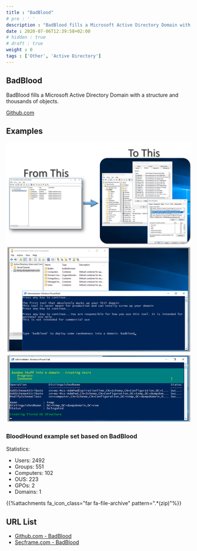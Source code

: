 ```yaml
---
title : "BadBlood"
# pre : ' '
description : "BadBlood fills a Microsoft Active Directory Domain with a structure and thousands of objects."
date : 2020-07-06T12:39:58+02:00
# hidden : true
# draft : true
weight : 0
tags : ['Other', 'Active Directory']
---
```


## BadBlood

BadBlood fills a Microsoft Active Directory Domain with a structure and thousands of objects.

[Github.com](https://github.com/davidprowe/BadBlood)

## Examples

![Example](images/example1.png)
![Example](images/example2.png)
![Example](images/example3.png)

### BloodHound example set based on BadBlood

Statistics:

- Users: 2492
- Groups: 551
- Computers: 102
- OUS: 223
- GPOs: 2
- Domains: 1

{{%attachments fa_icon_class="far fa-file-archive" pattern=".*(zip)"%}}

## URL List

- [Github.com - BadBlood](https://github.com/davidprowe/BadBlood)
- [Secframe.com - BadBlood](https://www.secframe.com/badblood/)
